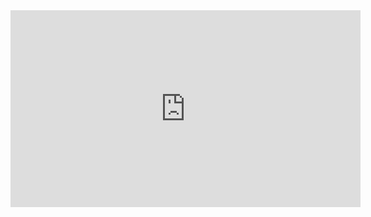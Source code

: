 
<iframe width="560" height="315" src="https://www.youtube.com/embed/xvFZjo5PgG0?autoplay=1" title="YouTube video player" frameborder="0" allow="accelerometer; autoplay; clipboard-write; encrypted-media; gyroscope; picture-in-picture" allowfullscreen></iframe>
